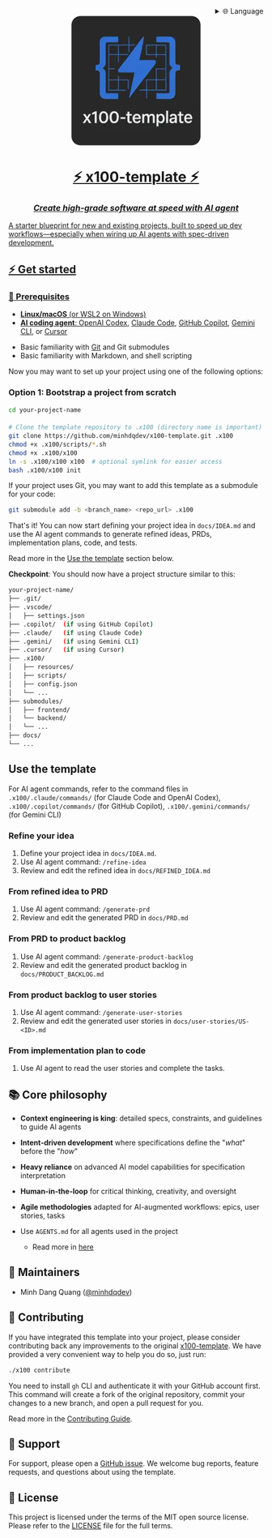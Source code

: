 <div align="right">
  <details>
    <summary >🌐 Language</summary>
    <div>
      <div align="center">
        <a href="https://openaitx.github.io/view.html?user=minhdqdev&project=x100-template&lang=en">English</a>
        | <a href="https://openaitx.github.io/view.html?user=minhdqdev&project=x100-template&lang=zh-CN">简体中文</a>
        | <a href="https://openaitx.github.io/view.html?user=minhdqdev&project=x100-template&lang=zh-TW">繁體中文</a>
        | <a href="https://openaitx.github.io/view.html?user=minhdqdev&project=x100-template&lang=ja">日本語</a>
        | <a href="https://openaitx.github.io/view.html?user=minhdqdev&project=x100-template&lang=ko">한국어</a>
        | <a href="https://openaitx.github.io/view.html?user=minhdqdev&project=x100-template&lang=hi">हिन्दी</a>
        | <a href="https://openaitx.github.io/view.html?user=minhdqdev&project=x100-template&lang=th">ไทย</a>
        | <a href="https://openaitx.github.io/view.html?user=minhdqdev&project=x100-template&lang=fr">Français</a>
        | <a href="https://openaitx.github.io/view.html?user=minhdqdev&project=x100-template&lang=de">Deutsch</a>
        | <a href="https://openaitx.github.io/view.html?user=minhdqdev&project=x100-template&lang=es">Español</a>
        | <a href="https://openaitx.github.io/view.html?user=minhdqdev&project=x100-template&lang=it">Italiano</a>
        | <a href="https://openaitx.github.io/view.html?user=minhdqdev&project=x100-template&lang=ru">Русский</a>
        | <a href="https://openaitx.github.io/view.html?user=minhdqdev&project=x100-template&lang=pt">Português</a>
        | <a href="https://openaitx.github.io/view.html?user=minhdqdev&project=x100-template&lang=nl">Nederlands</a>
        | <a href="https://openaitx.github.io/view.html?user=minhdqdev&project=x100-template&lang=pl">Polski</a>
        | <a href="https://openaitx.github.io/view.html?user=minhdqdev&project=x100-template&lang=ar">العربية</a>
        | <a href="https://openaitx.github.io/view.html?user=minhdqdev&project=x100-template&lang=fa">فارسی</a>
        | <a href="https://openaitx.github.io/view.html?user=minhdqdev&project=x100-template&lang=tr">Türkçe</a>
        | <a href="https://openaitx.github.io/view.html?user=minhdqdev&project=x100-template&lang=vi">Tiếng Việt</a>
        | <a href="https://openaitx.github.io/view.html?user=minhdqdev&project=x100-template&lang=id">Bahasa Indonesia</a>
        | <a href="https://openaitx.github.io/view.html?user=minhdqdev&project=x100-template&lang=as">অসমীয়া</
      </div>
    </div>
  </details>
</div>

<div align="center">
    <img src="media/x100-template-logo.webp"/>
    <h1>⚡️ x100-template ⚡️</h1>
    <h3><em>Create high-grade software at speed with AI agent</em></h3>
</div>

A starter blueprint for new and existing projects, built to speed up dev workflows—especially when wiring up AI agents with spec-driven development.


## ⚡️ Get started 

### 🔧 Prerequisites

- **Linux/macOS** (or WSL2 on Windows)
- **AI coding agent**: [OpenAI Codex](https://openai.com/codex/), [Claude Code](https://www.anthropic.com/claude-code), [GitHub Copilot](https://code.visualstudio.com/), [Gemini CLI](https://github.com/google-gemini/gemini-cli), or [Cursor](https://cursor.sh/)
<!-- - [uv](https://docs.astral.sh/uv/) for package management -->
<!-- - [Python 3.11+](https://www.python.org/downloads/) -->
- Basic familiarity with [Git](https://git-scm.com/downloads) and Git submodules
- Basic familiarity with Markdown, and shell scripting

Now you may want to set up your project using one of the following options:

### Option 1: Bootstrap a project from scratch

```bash
cd your-project-name

# Clone the template repository to .x100 (directory name is important)
git clone https://github.com/minhdqdev/x100-template.git .x100
chmod +x .x100/scripts/*.sh
chmod +x .x100/x100
ln -s .x100/x100 x100  # optional symlink for easier access
bash .x100/x100 init
```

If your project uses Git, you may want to add this template as a submodule for your code:

```bash
git submodule add -b <branch_name> <repo_url> .x100
```


That's it! You can now start defining your project idea in `docs/IDEA.md` and use the AI agent commands to generate refined ideas, PRDs, implementation plans, code, and tests.

Read more in the [Use the template](#use-the-template) section below.

**Checkpoint**: You should now have a project structure similar to this:

```bash
your-project-name/
├── .git/
├── .vscode/
│   ├── settings.json
├── .copilot/  (if using GitHub Copilot)
├── .claude/   (if using Claude Code)
├── .gemini/   (if using Gemini CLI)
├── .cursor/   (if using Cursor)
├── .x100/
│   ├── resources/
│   ├── scripts/
│   ├── config.json
│   └── ...
├── submodules/
│   ├── frontend/
│   └── backend/
│   └── ...
├── docs/
└── ...
```


## Use the template

For AI agent commands, refer to the command files in `.x100/.claude/commands/` (for Claude Code and OpenAI Codex), `.x100/.copilot/commands/` (for GitHub Copilot), `.x100/.gemini/commands/` (for Gemini CLI)

### Refine your idea
1. Define your project idea in `docs/IDEA.md`.
2. Use AI agent command: `/refine-idea`
3. Review and edit the refined idea in `docs/REFINED_IDEA.md`

### From refined idea to PRD
1. Use AI agent command: `/generate-prd`
2. Review and edit the generated PRD in `docs/PRD.md`

### From PRD to product backlog
1. Use AI agent command: `/generate-product-backlog`
2. Review and edit the generated product backlog in `docs/PRODUCT_BACKLOG.md`

### From product backlog to user stories
1. Use AI agent command: `/generate-user-stories`
2. Review and edit the generated user stories in `docs/user-stories/US-<ID>.md`

### From implementation plan to code
1. Use AI agent to read the user stories and complete the tasks.



## 📚 Core philosophy

- **Context engineering is king**: detailed specs, constraints, and guidelines to guide AI agents

- **Intent-driven development** where specifications define the "_what_" before the "_how_"
- **Heavy reliance** on advanced AI model capabilities for specification interpretation

- **Human-in-the-loop** for critical thinking, creativity, and oversight

- **Agile methodologies** adapted for AI-augmented workflows: epics, user stories, tasks

- Use `AGENTS.md` for all agents used in the project
  - Read more in [here](https://agents.md)

## 👥 Maintainers
- Minh Dang Quang ([@minhdqdev](https://github.com/minhdqdev))


## 🤝 Contributing
If you have integrated this template into your project, please consider contributing back any improvements to the original [x100-template](https://github.com/minhdqdev/x100-template). We have provided a very convenient way to help you do so, just run:

```bash
./x100 contribute
```

You need to install `gh` CLI and authenticate it with your GitHub account first. This command will create a fork of the original repository, commit your changes to a new branch, and open a pull request for you.

Read more in the [Contributing Guide](./.github/CONTRIBUTING.md).


## 💬 Support

For support, please open a [GitHub issue](https://github.com/minhdqdev/x100-template/issues/new). We welcome bug reports, feature requests, and questions about using the template.


## 📄 License

This project is licensed under the terms of the MIT open source license. Please refer to the [LICENSE](./.github/LICENSE) file for the full terms.
